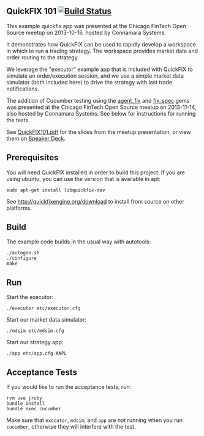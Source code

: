 QuickFIX 101 [![Build Status](https://travis-ci.org/mgatny/quickfix_101.svg?branch=master)](https://travis-ci.org/mgatny/quickfix_101)
---------------------------

This example quickfix app was presented at the Chicago FinTech Open Source
meetup on 2013-10-16, hosted by Connamara Systems.

It demonstrates how QuickFIX can be used to rapidly develop a workspace in
which to run a trading strategy.  The workspace provides market data and order
routing to the strategy.

We leverage the "executor" example app that is included with QuickFIX to
simulate an order/execution session, and we use a simple market data simulator
(both included here) to drive the strategy with last trade notifications.

The addition of Cucumber testing using the [agent_fix](https://github.com/connamara/agent_fix)
and [fix_spec](https://github.com/connamara/fix_spec) gems was presented at the Chicago FinTech
Open Source meetup on 2013-11-14, also hosted by Connamara Systems.  See below for instructions
for running the tests.

See [QuickFIX101.pdf](https://github.com/mgatny/quickfix_101/blob/master/QuickFIX101.pdf)
for the slides from the meetup presentation, or view them on [Speaker Deck](https://speakerdeck.com/mgatny/chicago-fintech-open-source-meetup-quickfix-101).


Prerequisites
-------------

You will need QuickFIX installed in order to build this project.  If you are
using ubuntu, you can use the version that is available in apt:

    sudo apt-get install libquickfix-dev

See http://quickfixengine.org/download to install from source on other
platforms.


Build
-----

The example code builds in the usual way with autotools:

    ./autogen.sh
    ./configure
    make


Run
---

Start the executor:

    ./executor etc/executor.cfg

Start our market data simulator:

    ./mdsim etc/mdsim.cfg

Start our strategy app:

    ./app etc/app.cfg AAPL
    

Acceptance Tests
----------------

If you would like to run the acceptance tests, run:

    rvm use jruby
    bundle install
    bundle exec cucumber

Make sure that `executor`, `mdsim`, and `app` are *not* running when you run
`cucumber`, otherwise they will interfere with the test.
